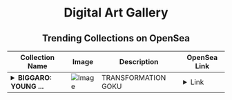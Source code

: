 <div align="center">

# Digital Art Gallery

## Trending Collections on OpenSea

| Collection Name                       | Image                                                                                     | Description                       | OpenSea Link                                                                                          |
|---------------------------------------|-------------------------------------------------------------------------------------------|-----------------------------------|--------------------------------------------------------------------------------------------------------|
| **<details><summary>BIGGARO: YOUNG ...</summary>BIGGARO: YOUNG GOKU</details>** | ![Image](https://i.seadn.io/s/raw/files/7e2bd10b162b93601efe537545c0d39d.jpg?w=500&auto=format?w=200&auto=format) | TRANSFORMATION  GOKU | <details><summary>Link</summary>[BIGGARO: YOUNG GOKU](https://opensea.io/collection/biggaro-young-goku)</details> |

</div>